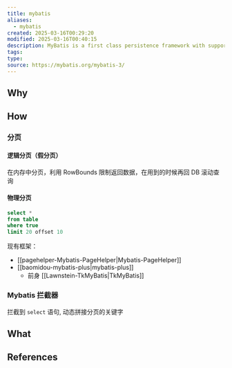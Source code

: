 ```yaml
---
title: mybatis
aliases:
  - mybatis
created: 2025-03-16T00:29:20
modified: 2025-03-16T00:40:15
description: MyBatis is a first class persistence framework with support for custom SQL, stored procedures and advanced mappings. MyBatis eliminates almost all of the JDBC code and manual setting of parameters and retrieval of results. MyBatis can use simple XML or Annotations for configuration and map primitives, Map interfaces and Java POJOs (Plain Old Java Objects) to database records.
tags: 
type: 
source: https://mybatis.org/mybatis-3/
---
```


## Why

## How

### 分页

#### 逻辑分页（假分页）

在内存中分页，利用 RowBounds 限制返回数据，在用到的时候再回 DB 滚动查询

#### 物理分页

```sql
select *
from table
where true
limit 20 offset 10
```

现有框架：

- [[pagehelper-Mybatis-PageHelper|Mybatis-PageHelper]]
- [[baomidou-mybatis-plus|mybatis-plus]]
    - 前身 [[Lawnstein-TkMyBatis|TkMyBatis]]

### Mybatis 拦截器

拦截到 `select` 语句, 动态拼接分页的关键字

## What

## References
